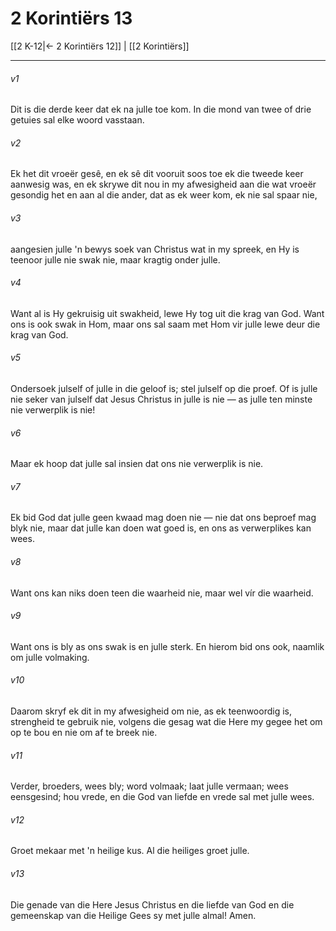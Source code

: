 # 2 Korintiërs 13

[[2 K-12|← 2 Korintiërs 12]] | [[2 Korintiërs]]
***

###### v1
Dit is die derde keer dat ek na julle toe kom. In die mond van twee of drie getuies sal elke woord vasstaan. 
###### v2
Ek het dit vroeër gesê, en ek sê dit vooruit soos toe ek die tweede keer aanwesig was, en ek skrywe dit nou in my afwesigheid aan die wat vroeër gesondig het en aan al die ander, dat as ek weer kom, ek nie sal spaar nie, 
###### v3
aangesien julle 'n bewys soek van Christus wat in my spreek, en Hy is teenoor julle nie swak nie, maar kragtig onder julle. 
###### v4
Want al is Hy gekruisig uit swakheid, lewe Hy tog uit die krag van God. Want ons is ook swak in Hom, maar ons sal saam met Hom vir julle lewe deur die krag van God. 
###### v5
Ondersoek julself of julle in die geloof is; stel julself op die proef. Of is julle nie seker van julself dat Jesus Christus in julle is nie — as julle ten minste nie verwerplik is nie! 
###### v6
Maar ek hoop dat julle sal insien dat ons nie verwerplik is nie. 
###### v7
Ek bid God dat julle geen kwaad mag doen nie — nie dat ons beproef mag blyk nie, maar dat julle kan doen wat goed is, en ons as verwerplikes kan wees. 
###### v8
Want ons kan niks doen teen die waarheid nie, maar wel vír die waarheid. 
###### v9
Want ons is bly as ons swak is en julle sterk. En hierom bid ons ook, naamlik om julle volmaking. 
###### v10
Daarom skryf ek dit in my afwesigheid om nie, as ek teenwoordig is, strengheid te gebruik nie, volgens die gesag wat die Here my gegee het om op te bou en nie om af te breek nie. 
###### v11
Verder, broeders, wees bly; word volmaak; laat julle vermaan; wees eensgesind; hou vrede, en die God van liefde en vrede sal met julle wees. 
###### v12
Groet mekaar met 'n heilige kus. Al die heiliges groet julle. 
###### v13
Die genade van die Here Jesus Christus en die liefde van God en die gemeenskap van die Heilige Gees sy met julle almal! Amen. 
